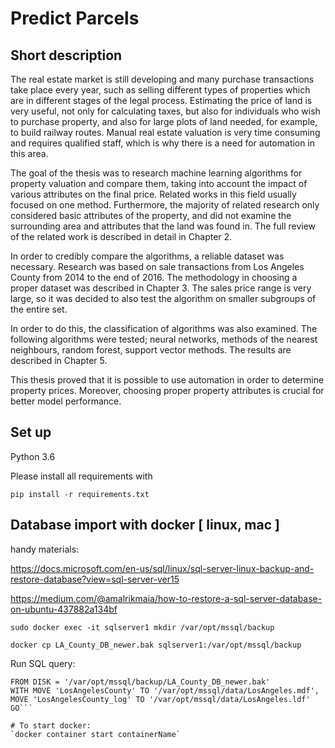 # Predict Parcels
## Short description

The real estate market is still developing and many purchase transactions take place every year, such as selling different types of properties which are in different stages of the legal process. Estimating the price of land is very useful, not only for calculating taxes, but also for individuals who wish to purchase property, and also for large plots of land needed, for example, to build railway routes. Manual real estate valuation is very time consuming and requires qualified staff, which is why there is a need for automation in this area. 

The goal of the thesis was to research machine learning algorithms for property valuation and compare them, taking into account the impact of various attributes on the final price. Related works in this field usually focused on one method. Furthermore, the majority of related research only considered basic attributes of the property, and did not examine the surrounding area and attributes that the land was found in. The full review of the related work is described in detail in Chapter 2. 

In order to credibly compare the algorithms, a reliable dataset was necessary. Research was based on sale transactions from Los Angeles County from 2014 to the end of 2016. The methodology in choosing a proper dataset was described in Chapter 3. The sales price range is very large, so it was decided to also test the algorithm on smaller subgroups of the entire set. 

In order to do this, the classification of algorithms was also examined. The following algorithms were tested; neural networks, methods of the nearest neighbours, random forest, support vector methods. The results are described in Chapter 5. 

This thesis proved that it is possible to use automation in order to determine property prices. Moreover, choosing proper property attributes is crucial for better model performance.

## Set up

Python 3.6

Please install all requirements with

```pip install -r requirements.txt```
## Database import with docker [ linux, mac ]

handy materials:

https://docs.microsoft.com/en-us/sql/linux/sql-server-linux-backup-and-restore-database?view=sql-server-ver15

https://medium.com/@amalrikmaia/how-to-restore-a-sql-server-database-on-ubuntu-437882a134bf

```sudo docker exec -it sqlserver1 mkdir /var/opt/mssql/backup```
  
```docker cp LA_County_DB_newer.bak sqlserver1:/var/opt/mssql/backup```

Run SQL query:
 ```RESTORE DATABASE LosAngeles
 FROM DISK = '/var/opt/mssql/backup/LA_County_DB_newer.bak'
 WITH MOVE 'LosAngelesCounty' TO '/var/opt/mssql/data/LosAngeles.mdf',
 MOVE 'LosAngelesCounty_log' TO '/var/opt/mssql/data/LosAngeles.ldf'
 GO```

# To start docker:
`docker container start containerName`
